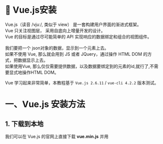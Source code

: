 # 🌋 Vue.js安装

Vue.js（读音 /vjuː/, 类似于 view） 是一套构建用户界面的渐进式框架。<br />Vue 只关注视图层， 采用自底向上增量开发的设计。<br />Vue 的目标是通过尽可能简单的 API 实现响应的数据绑定和组合的视图组件。<br />
<br />我们要把一个 json对象的数据，显示到一个元素上去。<br />如果不使用 Vue, 那么就会用到 JS 或者 JQuery，通过操作 HTML DOM 的方式，把数据显示上去。<br />如果使用Vue, 那么仅仅需要提供数据，以及数据要绑定到的元素的id,就行了,不需要显式地操作HTML DOM。

Vue 学习起来非常简单，本教程基于 `Vue.js 2.6.11` / `vue-cli 4.2.2` 版本测试。


# 一、Vue.js 安装方法
## 1. 下载到本地
我们可以在 Vue.js 的官网上直接下载 **vue.min.js** 并用<script>标签引入   [下载地址](https://cn.vuejs.org/js/vue.min.js)<br />

## 2. 使用 CDN
对于制作原型或学习，你可以这样使用最新版本：
```vue
<script src="https://cdn.jsdelivr.net/npm/vue/dist/vue.js"></script>
```

<br />对于生产环境，我们推荐链接到一个明确的版本号和构建文件，以避免新版本造成的不可预期的破坏：
```vue
<script src="https://cdn.jsdelivr.net/npm/vue@2.6.11"></script>
```

<br />例如：<br />

```vue
<!DOCTYPE html>
<html>
<head>
<meta charset="utf-8">
<title>Vue 测试实例</title>
<script src="https://cdn.jsdelivr.net/npm/vue@2.6.11"></script>
</head>
<body>
<div id="app">
  <p>{{ message }}</p>
</div>

<script>
new Vue({
  el: '#app',
  data: {
    message: 'Hello Vue.js!'
  }
})
</script>
</body>
</html>
```

## 3. NPM方法
大家都知道国内直接使用 npm 的官方镜像是非常慢的，这里推荐使用淘宝 NPM 镜像。<br />淘宝 NPM 镜像是一个完整 npmjs.org 镜像，你可以用此代替官方版本(只读)，同步频率目前为 10分钟 一次以保证尽量与官方服务同步。<br />你可以使用淘宝定制的 cnpm (gzip 压缩支持) 命令行工具代替默认的 npm: (前提是先要安装好npm)<br />`$ npm install -g cnpm --registry=https://registry.npm.taobao.org`<br />这样就可以使用 cnpm 命令来安装模块了：<br />`$ cnpm install [name]`<br />
<br />![image.png](https://cdn.nlark.com/yuque/0/2020/png/1237282/1586234785596-a1bd262c-c0d3-4869-be62-aa2a905a5f7c.png#align=left&display=inline&height=159&name=image.png&originHeight=239&originWidth=1121&size=35971&status=done&style=none&width=746)<br />

```shell
# 最新稳定版
$ npm install vue

# 或者
$ cnpm install vue
```



# 二、命令行工具CLI
Vue 提供了一个[官方的 CLI](https://github.com/vuejs/vue-cli)，为单页面应用 (SPA) 快速搭建繁杂的脚手架。它为现代前端工作流提供了 batteries-included 的构建设置。只需要几分钟的时间就可以运行起来并带有热重载、保存时 lint 校验，以及生产环境可用的构建版本。更多详情可查阅 [Vue CLI 的文档](https://cli.vuejs.org/)。<br />
<br />**👉 [Vue CLI3开发环境搭建](https://segmentfault.com/a/1190000017927488)**<br />
<br />![](https://cdn.nlark.com/yuque/0/2020/png/1237282/1586235608126-7f3adad5-5676-440e-8e98-25efb1694786.png#align=left&display=inline&height=58&originHeight=67&originWidth=212&status=done&style=none&width=183)
<a name="XWwEj"></a>
# 三、快速创建一个Vue工程

命令行输入`vue ui` ( vue-cli 3+版本才有)，通过图形化界面可视化创建vue工程<br />
<br />    ![](https://cdn.nlark.com/yuque/0/2020/png/1237282/1586240748806-7be04b7e-7e70-4cb4-8cc5-b7fe16d76e13.png#align=left&display=inline&height=70&originHeight=102&originWidth=482&size=0&status=done&style=none&width=333)<br />
![](https://cdn.nlark.com/yuque/0/2020/png/1237282/1586240748810-3245c63d-a665-47cf-ad32-81f3291ee488.png#align=left&display=inline&height=442&originHeight=442&originWidth=991&size=0&status=done&style=none&width=991)
![](https://cdn.nlark.com/yuque/0/2020/png/1237282/1586240748821-dc88d7e3-c39a-4cbb-93b4-417c484d2991.png#align=left&display=inline&height=654&originHeight=654&originWidth=986&size=0&status=done&style=none&width=986)
![](https://cdn.nlark.com/yuque/0/2020/png/1237282/1586240748831-8894cf17-249a-4d9e-8b84-147cf8e15bb6.png#align=left&display=inline&height=364&originHeight=485&originWidth=995&size=0&status=done&style=none&width=746)
![](https://cdn.nlark.com/yuque/0/2020/png/1237282/1586240748834-f8971b8b-8505-4eb3-8137-22a267e71977.png#align=left&display=inline&height=362&originHeight=481&originWidth=991&size=0&status=done&style=none&width=746)
![](https://cdn.nlark.com/yuque/0/2020/png/1237282/1586240748829-822656e3-a131-48a8-89e4-db9099b28f5f.png#align=left&display=inline&height=373&originHeight=504&originWidth=1007&size=0&status=done&style=none&width=746)
![](https://cdn.nlark.com/yuque/0/2020/png/1237282/1586240748851-3a5b0ea7-b3e8-4b58-b45c-efee933e27ca.png#align=left&display=inline&height=434&originHeight=434&originWidth=994&size=0&status=done&style=none&width=994)<br />![image.png](https://cdn.nlark.com/yuque/0/2020/png/1237282/1586240837186-8de851be-4dfc-41ab-a84b-443ea9833f14.png#align=left&display=inline&height=361&name=image.png&originHeight=827&originWidth=1194&size=47505&status=done&style=none&width=521)<br />
<br />OK，等待项目创建完成。<br />
<br />![image.png](https://cdn.nlark.com/yuque/0/2020/png/1237282/1586240877031-652fcaa7-c221-459b-8867-be7a1ef7118b.png#align=left&display=inline&height=96&name=image.png&originHeight=159&originWidth=815&size=9961&status=done&style=none&width=491)<br />打开该项目（VsCode），在 VSCode 终端中输入 **`npm run serve`** 启动Vue。（可按** Ctrl+c** 终止 Vue）<br />![image.png](https://cdn.nlark.com/yuque/0/2020/png/1237282/1586241133915-788b272a-543b-4fc6-b53d-aeadf7541d1e.png#align=left&display=inline&height=412&name=image.png&originHeight=690&originWidth=886&size=68583&status=done&style=none&width=529)<br />
<br />即可访问项目首页 [http://localhost:8080](http://localhost:8080/)<br />
<br />![image.png](https://cdn.nlark.com/yuque/0/2020/png/1237282/1586241189181-2aeefe48-06e0-4d2b-bfaf-7284e60e5aef.png#align=left&display=inline&height=454&name=image.png&originHeight=908&originWidth=1907&size=86795&status=done&style=none&width=953.5)
